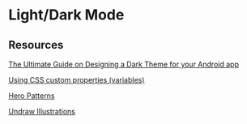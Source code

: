 # Light/Dark Mode

## Resources
[The Ultimate Guide on Designing a Dark Theme for your Android app](https://blog.prototypr.io/how-to-design-a-dark-theme-for-your-android-app-3daeb264637)

[Using CSS custom properties (variables)](https://developer.mozilla.org/en-US/docs/Web/CSS/Using_CSS_custom_properties)

[Hero Patterns](https://heropatterns.com/)

[Undraw Illustrations](https://undraw.co/illustrations)